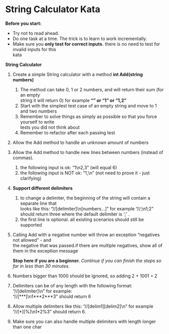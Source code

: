 # String Calculator Kata

**Before you start:**
* Try	not	to	read	ahead.
* Do	one task	at	a	time. The	trick	is	to	learn	to	work	incrementally.
* Make	sure	you	**only	test	for correct	inputs.**	there	is	no	need	to	test	for	invalid	inputs	for	this	
kata

**String	Calculator**
1. Create	a	simple	String	calculator	with	a	method	**int	Add(string	numbers)**
    1. The	method	can	take	0,	1	or	2	numbers,	and	will	return	their	sum	(for	an	empty	
string	it	will	return	0)	for	example **“”	or	“1”	or	“1,2”**
    2. Start	with	the	simplest	test	case	of	an	empty	string	and	move	to	1	and	two	numbers
    3. Remember	to	solve	things	as	simply	as	possible	so	that	you	force	yourself	to	write	
tests	you	did	not	think	about
    4. Remember	to	refactor	after	each	passing	test
2. Allow	the	Add	method	to	handle	an	unknown	amount	of	numbers
3. Allow	the	Add	method	to	handle	new	lines	between	numbers	(instead	of	commas).	
    1. the	following	input	is	ok: “1\n2,3” (will	equal	6)
    2. the	following	input	is NOT ok: “1,\n”	(not	need	to	prove	it	- just	clarifying)
4. **Support	different	delimiters**
    1. to	change	a	delimiter,	the	beginning	of	the	string	will	contain	a	separate	line	that	
looks	like	this: “//\[delimiter\]\n\[numbers…\]”	for	example	“//;\n1;2”	should	return
three	where	the	default	delimiter	is	‘;’	.	
    2. the	first	line	is	optional.	all	existing	scenarios	should	still	be	supported
5. Calling	Add	with	a	negative	number	will	throw	an	exception	“negatives	not	allowed”	- and	
the	negative	that	was	passed.if	there	are	multiple	negatives,	show	all	of	them	in	the	
exception	message

    **Stop here if you are a beginner.** *Continue if you can finish the steps so far in less than 30 minutes.*
	
6. Numbers	bigger	than	1000	should	be	ignored,	so	adding	2	+	1001	 =	2
7. Delimiters	can	be	of	any	length	with	the	following	format: “//\[delimiter\]\n”	for	example:	
“//\[\*\*\*\]\n1\*\*\*2\*\*\*3”	should	return	6
8. Allow	multiple	delimiters	like	this: “//\[delim1\]\[delim2\]\n”	for	example	“//\[\*\]\[\%\]\n1*2%3”	
should	return	6.
9. Make	sure	you	can	also	handle	multiple	delimiters	with	length	longer	than	one	char